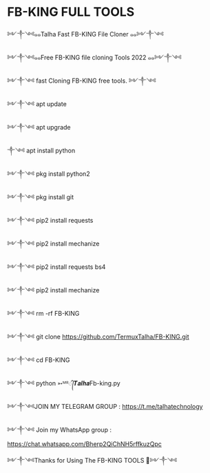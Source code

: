 # FB-KING FULL TOOLS

༻༒༺๑๑Talha Fast FB-KING File Cloner ๑๑༻༒༺

༻༒༺๑๑Free FB-KING  file cloning Tools 2022 ๑๑༻༒༺

༻༒༺  fast Cloning FB-KING free tools. ༻༒༺

༻༒༺ apt update

༻༒༺ apt upgrade

༒༺ apt install python

༻༒༺ pkg install python2

༻༒༺ pkg install git 

༻༒༺ pip2 install requests

༻༒༺ pip2 install mechanize

༻༒༺ pip2 install requests bs4

༻༒༺ pip2 install mechanize 

༻༒༺ rm -rf FB-KING

༻༒༺ git clone https://github.com/TermuxTalha/FB-KING.git

༻༒༺ cd FB-KING

 

༻༒༺ python ➳ᴹᴿ᭄𝑻𝒂𝒍𝒉𝒂Fb-king.py

 ༻༒༺JOIN MY TELEGRAM GROUP : https://t.me/talhatechnology

༻༒༺ Join my WhatsApp group : https://chat.whatsapp.com/Bherp2QiChNH5rffkuzQpc

༻༒༺Thanks for Using The FB-KING TOOLS 🤩༻༒༺

